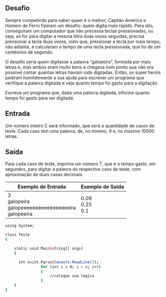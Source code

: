 ## Desafio

Sempre competindo para saber quem é o melhor, Capitão América e Homem de Ferro fizeram um desafio: quem digita mais rápido. Para isto, conseguiram um computador que não processa teclas pressionadas, ou seja, se for para digitar a mesma letra duas vezes seguidas, precisa pressionar a tecla duas vezes, visto que, pressionar a tecla por mais tempo, não adianta, e calcularam o tempo de uma tecla pressionada, que foi de um centésimo de segundo.

O desafio seria quem digitasse a palavra “galopeira”, formada por mais letras e, mas ambos eram muito bons e chegava num ponto que não era possível contar quantas letras haviam sido digitadas. Então, os super heróis pediram humildemente a sua ajuda para escrever um programa que verifique a palavra digitada e veja quanto tempo foi gasto para a digitação.

Escreva um programa que, dada uma palavra digitada, informe quanto tempo foi gasto para ser digitada.

## Entrada

Um número inteiro C será informado, que será a quantidade de casos de teste. Cada caso tem uma palavra, de, no mínimo, 9 e, no máximo 10000 letras.

## Saída

Para cada caso de teste, imprima um número T, que é o tempo gasto, em segundos, para digitar a palavra do respectivo caso de teste, com aproximação de duas casas decimais.

| Exemplo de Entrada | Exemplo de Saída|
| ---|--- |
| 3<br />galopeira<br />galopeeeeeeeeeeeeeeeeeira<br />galopeeira | 0.09<br />0.25<br />0.1 |


```bash
using System; 

class Teste 
{

    static void Main(string[] args) 
    { 

      int x=int.Parse(Console.ReadLine());
                for (int i = 0; i < x; i++)
                {
                    //coloque sua lógica 
                }
    }
}

```